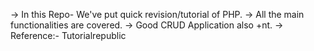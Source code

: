 -> In this Repo- We've put quick revision/tutorial of PHP. 
-> All the main functionalities are covered.
-> Good CRUD Application also +nt.
-> Reference:- Tutorialrepublic
